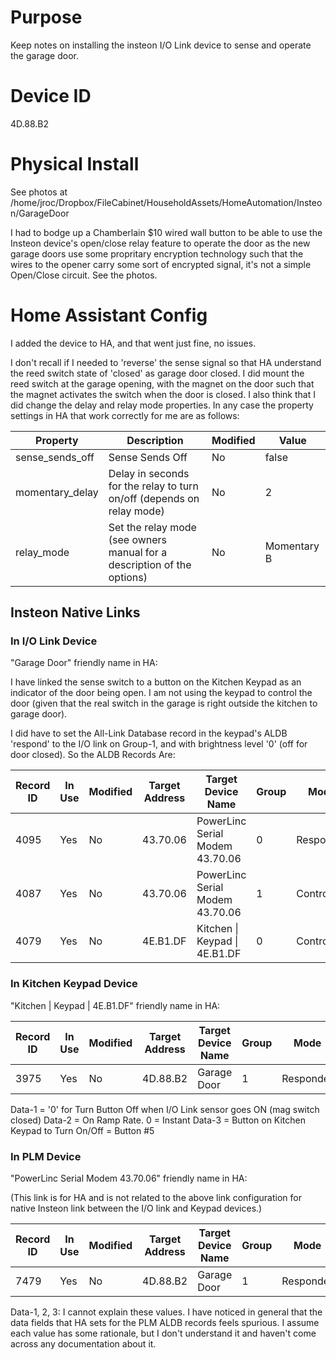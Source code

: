 # Purpose

Keep notes on installing the insteon I/O Link device to sense and operate the garage door.

# Device ID

4D.88.B2

# Physical Install

See photos at /home/jroc/Dropbox/FileCabinet/HouseholdAssets/HomeAutomation/Insteon/GarageDoor

I had to bodge up a Chamberlain $10 wired wall button to be able to use the Insteon device's open/close relay feature to operate the door as the new garage doors use some propritary encryption technology such that the wires to the opener carry some sort of encrypted signal, it's not a simple Open/Close circuit. See the photos.

# Home Assistant Config

I added the device to HA, and that went just fine, no issues.

I don't recall if I needed to 'reverse' the sense signal so that HA understand the reed switch state of 'closed' as garage door closed. I did  mount the reed switch at the garage opening, with the magnet on the door such that the magnet activates the switch when the door is closed. I also think that I did change the delay and relay mode properties. In any case the property settings in HA that work correctly for me are as follows:

| Property        | Description                                                             | Modified | Value       |
| --------------- | ----------------------------------------------------------------------- | -------- | ----------- |
| sense_sends_off | Sense Sends Off                                                         | No       | false       |
| momentary_delay | Delay in seconds for the relay to turn on/off (depends on relay mode)   | No       | 2           |
| relay_mode      | Set the relay mode (see owners manual for a description of the options) | No       | Momentary B |

## Insteon Native Links

### In I/O Link Device

"Garage Door" friendly name in HA:

I have linked the sense switch to a button on the Kitchen Keypad as an indicator of the door being open. I am not using the keypad to control the door (given that the real switch in the garage is right outside the kitchen to garage door).

I did have to set the All-Link Database record in the keypad's ALDB 'respond' to the I/O link on Group-1, and with brightness level '0' (off for door closed). So the ALDB Records Are:

| Record ID | In Use | Modified | Target Address | Target Device Name              | Group | Mode       |
| --------- | ------ | -------- | -------------- | ------------------------------- | ----- | ---------- |
| 4095      | Yes    | No       | 43.70.06       | PowerLinc Serial Modem 43.70.06 | 0     | Responder  |
| 4087      | Yes    | No       | 43.70.06       | PowerLinc Serial Modem 43.70.06 | 1     | Controller |
| 4079      | Yes    | No       | 4E.B1.DF       | Kitchen \| Keypad \| 4E.B1.DF   | 0     | Controller |
### In Kitchen Keypad Device

"Kitchen | Keypad | 4E.B1.DF" friendly name in HA:

| Record ID | In Use | Modified | Target Address | Target Device Name | Group | Mode      | Data-1 | Data-2 | Data-3 |
| --------- | ------ | -------- | -------------- | ------------------ | ----- | --------- | ------ | ------ | ------ |
| 3975      | Yes    | No       | 4D.88.B2       | Garage Door        | 1     | Responder | 0      | 0      | 5      |
Data-1 = '0' for Turn Button Off when I/O Link sensor goes ON (mag switch closed)
Data-2 = On Ramp Rate. 0 = Instant
Data-3 = Button on Kitchen Keypad to Turn On/Off = Button #5

### In PLM Device

"PowerLinc Serial Modem 43.70.06" friendly name in HA:

(This link is for HA and is not related to the above link configuration for native Insteon link between the I/O link and Keypad devices.)

| Record ID | In Use | Modified | Target Address | Target Device Name | Group | Mode      | Data-1 | Data-2 | Data-3 |
| --------- | ------ | -------- | -------------- | ------------------ | ----- | --------- | ------ | ------ | ------ |
| 7479      | Yes    | No       | 4D.88.B2       | Garage Door        | 1     | Responder | 7      | 0      | 65     |
Data-1, 2, 3: I cannot explain these values. I have noticed in general that the data fields that HA sets for the PLM ALDB records feels spurious. I assume each value has some rationale, but I don't understand it and haven't come across any documentation about it.
